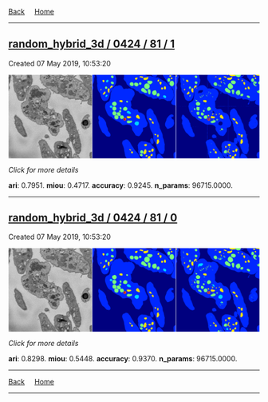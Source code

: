 
[Back](..)&nbsp;&nbsp;&nbsp;&nbsp;&nbsp;[Home](https://leapmanlab.github.io/snapshots)

---

<div class="summary"><a href="1"><h2>random_hybrid_3d / 0424 / 81 / 1</h2></a><p>Created 07 May 2019, 10:53:20
</p><a href="1"><img src="1/media/summary.png" align="center"></a><p>
<i>Click for more details</i>
</p></div>

**ari**: 0.7951. **miou**: 0.4717. **accuracy**: 0.9245. **n_params**: 96715.0000. 

---

<div class="summary"><a href="0"><h2>random_hybrid_3d / 0424 / 81 / 0</h2></a><p>Created 07 May 2019, 10:53:20
</p><a href="0"><img src="0/media/summary.png" align="center"></a><p>
<i>Click for more details</i>
</p></div>

**ari**: 0.8298. **miou**: 0.5448. **accuracy**: 0.9370. **n_params**: 96715.0000. 

---

[Back](..)&nbsp;&nbsp;&nbsp;&nbsp;&nbsp;[Home](https://leapmanlab.github.io/snapshots)

---